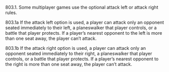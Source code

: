 803.1. Some multiplayer games use the optional attack left or attack right rules.

803.1a If the attack left option is used, a player can attack only an opponent seated immediately to their left, a planeswalker that player controls, or a battle that player protects. If a player’s nearest opponent to the left is more than one seat away, the player can’t attack.

803.1b If the attack right option is used, a player can attack only an opponent seated immediately to their right, a planeswalker that player controls, or a battle that player protects. If a player’s nearest opponent to the right is more than one seat away, the player can’t attack.